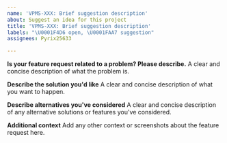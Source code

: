 ```yaml
---
name: 'VPMS-XXX: Brief suggestion description'
about: Suggest an idea for this project
title: 'VPMS-XXX: Brief suggestion description'
labels: "\U0001F4D6 open, \U0001FAA7 suggestion"
assignees: Pyrix25633

---
```


**Is your feature request related to a problem? Please describe.**
A clear and concise description of what the problem is.

**Describe the solution you'd like**
A clear and concise description of what you want to happen.

**Describe alternatives you've considered**
A clear and concise description of any alternative solutions or features you've considered.

**Additional context**
Add any other context or screenshots about the feature request here.
